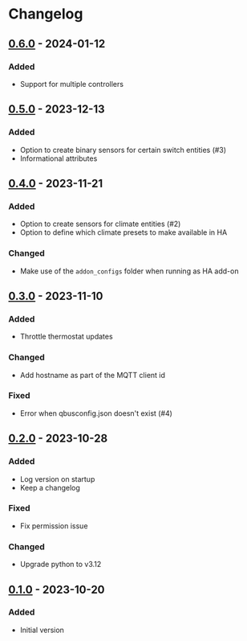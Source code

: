 # Changelog

## [0.6.0] - 2024-01-12

### Added

- Support for multiple controllers


## [0.5.0] - 2023-12-13

### Added

- Option to create binary sensors for certain switch entities (#3)
- Informational attributes


## [0.4.0] - 2023-11-21

### Added

- Option to create sensors for climate entities (#2)
- Option to define which climate presets to make available in HA

### Changed

- Make use of the `addon_configs` folder when running as HA add-on


## [0.3.0] - 2023-11-10

### Added

- Throttle thermostat updates

### Changed

- Add hostname as part of the MQTT client id

### Fixed

- Error when qbusconfig.json doesn't exist (#4)


## [0.2.0] - 2023-10-28

### Added

- Log version on startup
- Keep a changelog

### Fixed

- Fix permission issue

### Changed

- Upgrade python to v3.12


## [0.1.0] - 2023-10-20

### Added

- Initial version



[Unreleased]: https://github.com/thomasddn/qbha/compare/v0.6.0...HEAD
[0.6.0]: https://github.com/thomasddn/qbha/compare/v0.5.0...v0.6.0
[0.5.0]: https://github.com/thomasddn/qbha/compare/v0.4.0...v0.5.0
[0.4.0]: https://github.com/thomasddn/qbha/compare/v0.3.0...v0.4.0
[0.3.0]: https://github.com/thomasddn/qbha/compare/v0.2.0...v0.3.0
[0.2.0]: https://github.com/thomasddn/qbha/compare/v0.1.0...v0.2.0
[0.1.0]: https://github.com/thomasddn/qbha/releases/tag/v0.1.0
